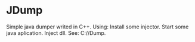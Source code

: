 # JDump
Simple java dumper writed in C++. Using:
Install some injector.
Start some java aplication.
Inject dll.
See: C://Dump.
